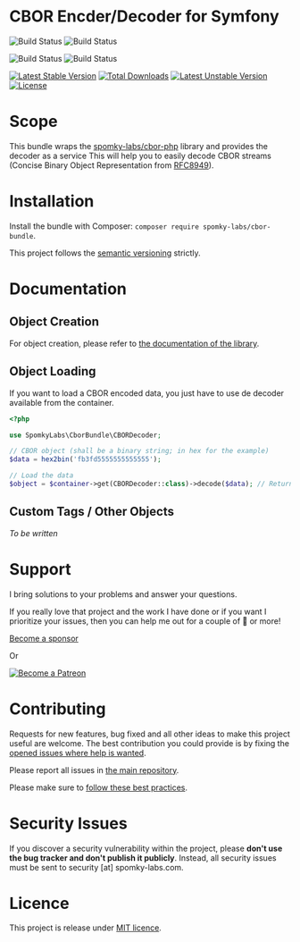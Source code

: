 CBOR Encder/Decoder for Symfony
===============================

![Build Status](https://github.com/spomky-labs/cbor-bundle/workflows/Coding%20Standards/badge.svg)
![Build Status](https://github.com/spomky-labs/cbor-bundle/workflows/Static%20Analyze/badge.svg)

![Build Status](https://github.com/spomky-labs/cbor-bundle/workflows/Unit%20and%20Functional%20Tests/badge.svg)
![Build Status](https://github.com/spomky-labs/cbor-bundle/workflows/Rector%20Checkstyle/badge.svg)

[![Latest Stable Version](https://poser.pugx.org/spomky-labs/cbor-bundle/v/stable.png)](https://packagist.org/packages/spomky-labs/cbor-bundle)
[![Total Downloads](https://poser.pugx.org/spomky-labs/cbor-bundle/downloads.png)](https://packagist.org/packages/spomky-labs/cbor-bundle)
[![Latest Unstable Version](https://poser.pugx.org/spomky-labs/cbor-bundle/v/unstable.png)](https://packagist.org/packages/spomky-labs/cbor-bundle)
[![License](https://poser.pugx.org/spomky-labs/cbor-bundle/license.png)](https://packagist.org/packages/spomky-labs/cbor-bundle)

# Scope

This bundle wraps the [spomky-labs/cbor-php](https://github.com/spomky-labs/cbor-bundle) library and provides the decoder as a service
This will help you to easily decode CBOR streams (Concise Binary Object Representation from [RFC8949](https://datatracker.ietf.org/doc/html/rfc8949)).

# Installation

Install the bundle with Composer: `composer require spomky-labs/cbor-bundle`.

This project follows the [semantic versioning](http://semver.org/) strictly.

# Documentation

## Object Creation

For object creation, please refer to [the documentation of the library](https://github.com/Spomky-Labs/cbor-php#object-creation).

## Object Loading

If you want to load a CBOR encoded data, you just have to use de decoder available from the container.

```php
<?php

use SpomkyLabs\CborBundle\CBORDecoder;

// CBOR object (shall be a binary string; in hex for the example)
$data = hex2bin('fb3fd5555555555555');

// Load the data
$object = $container->get(CBORDecoder::class)->decode($data); // Return a CBOR\OtherObject\DoublePrecisionFloatObject class with normalized value ~0.3333 (=1/3)
```

## Custom Tags / Other Objects

*To be written*

# Support

I bring solutions to your problems and answer your questions.

If you really love that project and the work I have done or if you want I prioritize your issues, then you can help me out for a couple of :beers: or more!

[Become a sponsor](https://github.com/sponsors/Spomky)

Or

[![Become a Patreon](https://c5.patreon.com/external/logo/become_a_patron_button.png)](https://www.patreon.com/FlorentMorselli)

# Contributing

Requests for new features, bug fixed and all other ideas to make this project useful are welcome.
The best contribution you could provide is by fixing the [opened issues where help is wanted](https://github.com/spomky-labs/cbor-bundle/issues?q=is%3Aissue+is%3Aopen+label%3A%22help+wanted%22).

Please report all issues in [the main repository](https://github.com/spomky-labs/cbor-bundle/issues).

Please make sure to [follow these best practices](.github/CONTRIBUTING.md).

# Security Issues

If you discover a security vulnerability within the project, please **don't use the bug tracker and don't publish it publicly**.
Instead, all security issues must be sent to security [at] spomky-labs.com. 

# Licence

This project is release under [MIT licence](LICENSE).
